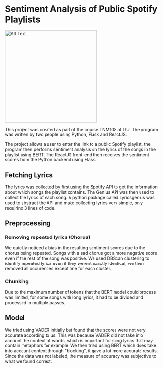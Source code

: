 
# Sentiment Analysis of Public Spotify Playlists
<img src="https://github.com/user-attachments/assets/bf71ae8c-b4d4-4918-8768-cd1a45f06d49" alt="Alt Text" width="300px">

This project was created as part of the course TNM108 at LIU. The program was written by two people using Python, Flask and ReactJS.

The project allows a user to enter the link to a public Spotify playlist, the program then performs sentiment analysis on the lyrics of the songs in the playlist using BERT. The ReactJS front-end then receives the sentiment scores from the Python backend using Flask.

## Fetching Lyrics
The lyrics was collected by first using the Spotify API to get the information about which songs the playlist contains. The Genius API was then used to collect the lyrics of each song. A python package called Lyricsgenius was used to abstract the API and make collecting lyrics very simple, only requiring 3 lines of code.

## Preprocessing

### Removing repeated lyrics (Chorus)

We quickly noticed a bias in the resulting sentiment scores due to the chorus being repeated. Songs with a sad chorus got a more negative score even if the rest of the song was positive. We used DBScan clustering to identify repeated lyrics even if they werent exactly identical, we then removed all occurences except one for each cluster.

### Chunking

Due to the maximum number of tokens that the BERT model could process was limited, for some songs with long lyrics, it had to be divided and processed in multiple passes.

## Model
We tried using VADER initially but found that the scores were not very accurate according to us. This was because VADER did not take into account the context of words, which is important for song lyrics that may contain metaphors for example. We then tried using BERT which does take into account context through "blocking", it gave a lot more accurate results. Since the data was not labeled, the measure of accuracy was subjective to what we found correct.
